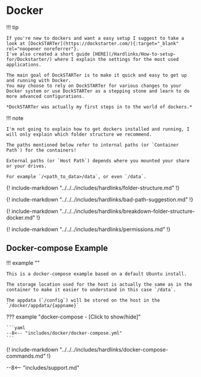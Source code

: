 # Docker

!!! tip

    If you're new to dockers and want a easy setup I suggest to take a look at [DockSTARTer](https://dockstarter.com/){:target="_blank" rel="noopener noreferrer"}.
    I've also created a short guide [HERE](/Hardlinks/How-to-setup-for/Dockstarter/) where I explain the settings for the most used applications.

    The main goal of DockSTARTer is to make it quick and easy to get up and running with Docker.
    You may choose to rely on DockSTARTer for various changes to your Docker system or use DockSTARTer as a stepping stone and learn to do more advanced configurations.

    *DockSTARTer was actually my first steps in to the world of dockers.*

!!! note

    I'm not going to explain how to get dockers installed and running, I will only explain which folder structure we recommend.

    The paths mentioned below refer to internal paths (or `Container Path`) for the containers!

    External paths (or `Host Path`) depends where you mounted your share or your drives.

    For example `/<path_to_data>/data`, or even `/data`.

{! include-markdown "../../../includes/hardlinks/folder-structure.md" !}

{! include-markdown "../../../includes/hardlinks/bad-path-suggestion.md" !}

{! include-markdown "../../../includes/hardlinks/breakdown-folder-structure-docker.md" !}

{! include-markdown "../../../includes/hardlinks/permissions.md" !}

## Docker-compose Example

!!! example ""

    This is a docker-compose example based on a default Ubuntu install.

    The storage location used for the host is actually the same as in the container to make it easier to understand in this case `/data`.

    The appdata (`/config`) will be stored on the host in the `/docker/appdata/{appname}`

??? example "docker-compose - [Click to show/hide]"

    ```yaml
    --8<-- "includes/docker/docker-compose.yml"
    ```

{! include-markdown "../../../includes/hardlinks/docker-compose-commands.md" !}

--8<-- "includes/support.md"
